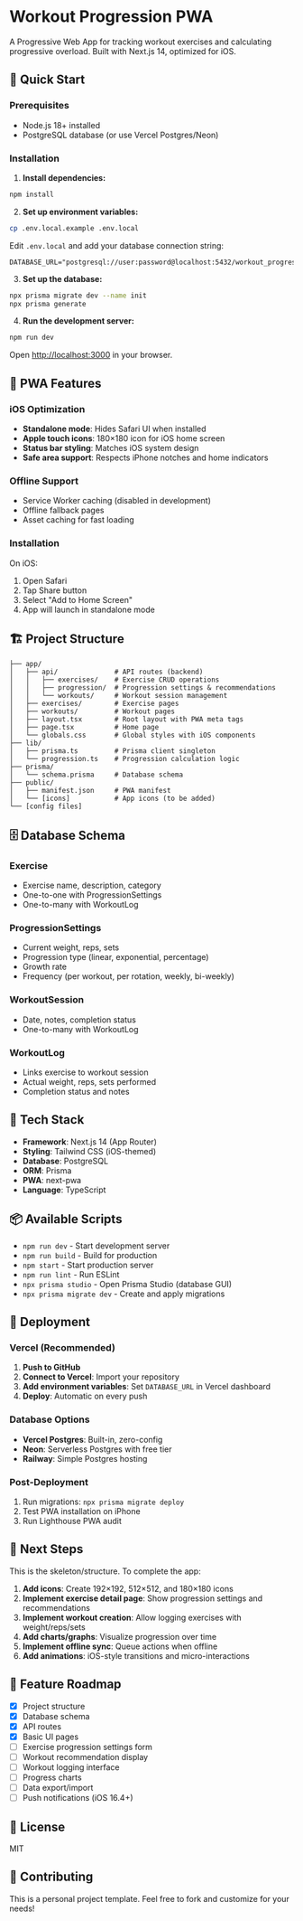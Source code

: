 # Workout Progression PWA

A Progressive Web App for tracking workout exercises and calculating progressive overload. Built with Next.js 14, optimized for iOS.

## 🚀 Quick Start

### Prerequisites
- Node.js 18+ installed
- PostgreSQL database (or use Vercel Postgres/Neon)

### Installation

1. **Install dependencies:**
```bash
npm install
```

2. **Set up environment variables:**
```bash
cp .env.local.example .env.local
```

Edit `.env.local` and add your database connection string:
```env
DATABASE_URL="postgresql://user:password@localhost:5432/workout_progression"
```

3. **Set up the database:**
```bash
npx prisma migrate dev --name init
npx prisma generate
```

4. **Run the development server:**
```bash
npm run dev
```

Open [http://localhost:3000](http://localhost:3000) in your browser.

## 📱 PWA Features

### iOS Optimization
- **Standalone mode**: Hides Safari UI when installed
- **Apple touch icons**: 180×180 icon for iOS home screen
- **Status bar styling**: Matches iOS system design
- **Safe area support**: Respects iPhone notches and home indicators

### Offline Support
- Service Worker caching (disabled in development)
- Offline fallback pages
- Asset caching for fast loading

### Installation
On iOS:
1. Open Safari
2. Tap Share button
3. Select "Add to Home Screen"
4. App will launch in standalone mode

## 🏗 Project Structure

```
├── app/
│   ├── api/              # API routes (backend)
│   │   ├── exercises/    # Exercise CRUD operations
│   │   ├── progression/  # Progression settings & recommendations
│   │   └── workouts/     # Workout session management
│   ├── exercises/        # Exercise pages
│   ├── workouts/         # Workout pages
│   ├── layout.tsx        # Root layout with PWA meta tags
│   ├── page.tsx          # Home page
│   └── globals.css       # Global styles with iOS components
├── lib/
│   ├── prisma.ts         # Prisma client singleton
│   └── progression.ts    # Progression calculation logic
├── prisma/
│   └── schema.prisma     # Database schema
├── public/
│   ├── manifest.json     # PWA manifest
│   └── [icons]           # App icons (to be added)
└── [config files]
```

## 🗄 Database Schema

### Exercise
- Exercise name, description, category
- One-to-one with ProgressionSettings
- One-to-many with WorkoutLog

### ProgressionSettings
- Current weight, reps, sets
- Progression type (linear, exponential, percentage)
- Growth rate
- Frequency (per workout, per rotation, weekly, bi-weekly)

### WorkoutSession
- Date, notes, completion status
- One-to-many with WorkoutLog

### WorkoutLog
- Links exercise to workout session
- Actual weight, reps, sets performed
- Completion status and notes

## 🔧 Tech Stack

- **Framework**: Next.js 14 (App Router)
- **Styling**: Tailwind CSS (iOS-themed)
- **Database**: PostgreSQL
- **ORM**: Prisma
- **PWA**: next-pwa
- **Language**: TypeScript

## 📦 Available Scripts

- `npm run dev` - Start development server
- `npm run build` - Build for production
- `npm start` - Start production server
- `npm run lint` - Run ESLint
- `npx prisma studio` - Open Prisma Studio (database GUI)
- `npx prisma migrate dev` - Create and apply migrations

## 🚢 Deployment

### Vercel (Recommended)

1. **Push to GitHub**
2. **Connect to Vercel**: Import your repository
3. **Add environment variables**: Set `DATABASE_URL` in Vercel dashboard
4. **Deploy**: Automatic on every push

### Database Options
- **Vercel Postgres**: Built-in, zero-config
- **Neon**: Serverless Postgres with free tier
- **Railway**: Simple Postgres hosting

### Post-Deployment
1. Run migrations: `npx prisma migrate deploy`
2. Test PWA installation on iPhone
3. Run Lighthouse PWA audit

## 📝 Next Steps

This is the skeleton/structure. To complete the app:

1. **Add icons**: Create 192×192, 512×512, and 180×180 icons
2. **Implement exercise detail page**: Show progression settings and recommendations
3. **Implement workout creation**: Allow logging exercises with weight/reps/sets
4. **Add charts/graphs**: Visualize progression over time
5. **Implement offline sync**: Queue actions when offline
6. **Add animations**: iOS-style transitions and micro-interactions

## 🎯 Feature Roadmap

- [x] Project structure
- [x] Database schema
- [x] API routes
- [x] Basic UI pages
- [ ] Exercise progression settings form
- [ ] Workout recommendation display
- [ ] Workout logging interface
- [ ] Progress charts
- [ ] Data export/import
- [ ] Push notifications (iOS 16.4+)

## 📄 License

MIT

## 🤝 Contributing

This is a personal project template. Feel free to fork and customize for your needs!
